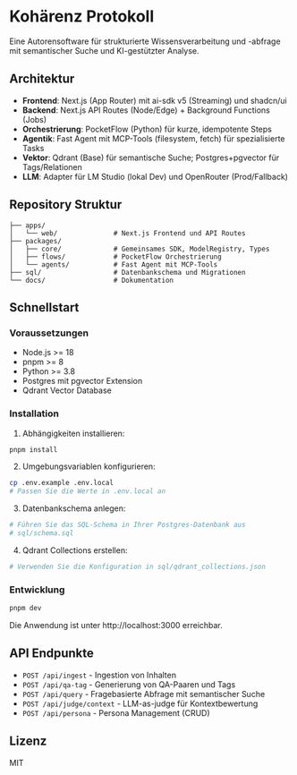 # Kohärenz Protokoll

Eine Autorensoftware für strukturierte Wissensverarbeitung und -abfrage mit semantischer Suche und KI-gestützter Analyse.

## Architektur

- **Frontend**: Next.js (App Router) mit ai-sdk v5 (Streaming) und shadcn/ui
- **Backend**: Next.js API Routes (Node/Edge) + Background Functions (Jobs)
- **Orchestrierung**: PocketFlow (Python) für kurze, idempotente Steps
- **Agentik**: Fast Agent mit MCP-Tools (filesystem, fetch) für spezialisierte Tasks
- **Vektor**: Qdrant (Base) für semantische Suche; Postgres+pgvector für Tags/Relationen
- **LLM**: Adapter für LM Studio (lokal Dev) und OpenRouter (Prod/Fallback)

## Repository Struktur

```
├── apps/
│   └── web/              # Next.js Frontend und API Routes
├── packages/
│   ├── core/             # Gemeinsames SDK, ModelRegistry, Types
│   ├── flows/            # PocketFlow Orchestrierung
│   └── agents/           # Fast Agent mit MCP-Tools
├── sql/                  # Datenbankschema und Migrationen
└── docs/                 # Dokumentation
```

## Schnellstart

### Voraussetzungen

- Node.js >= 18
- pnpm >= 8
- Python >= 3.8
- Postgres mit pgvector Extension
- Qdrant Vector Database

### Installation

1. Abhängigkeiten installieren:
```bash
pnpm install
```

2. Umgebungsvariablen konfigurieren:
```bash
cp .env.example .env.local
# Passen Sie die Werte in .env.local an
```

3. Datenbankschema anlegen:
```bash
# Führen Sie das SQL-Schema in Ihrer Postgres-Datenbank aus
# sql/schema.sql
```

4. Qdrant Collections erstellen:
```bash
# Verwenden Sie die Konfiguration in sql/qdrant_collections.json
```

### Entwicklung

```bash
pnpm dev
```

Die Anwendung ist unter http://localhost:3000 erreichbar.

## API Endpunkte

- `POST /api/ingest` - Ingestion von Inhalten
- `POST /api/qa-tag` - Generierung von QA-Paaren und Tags
- `POST /api/query` - Fragebasierte Abfrage mit semantischer Suche
- `POST /api/judge/context` - LLM-as-judge für Kontextbewertung
- `POST /api/persona` - Persona Management (CRUD)

## Lizenz

MIT
